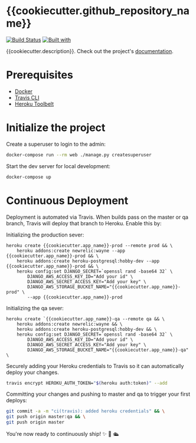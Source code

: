 # {{cookiecutter.github_repository_name}}

[![Build Status](https://travis-ci.org/{{cookiecutter.github_username}}/{{cookiecutter.github_repository_name}}.svg?branch=master)](https://travis-ci.org/{{cookiecutter.github_username}}/{{cookiecutter.github_repository_name}})
[![Built with](https://img.shields.io/badge/Built_with-Cookiecutter_Django_Rest-F7B633.svg)](https://github.com/agconti/cookiecutter-django-rest)

{{cookiecutter.description}}. Check out the project's [documentation](http://{{cookiecutter.github_username}}.github.io/{{cookiecutter.github_repository_name}}/).

# Prerequisites

- [Docker](https://docs.docker.com/docker-for-mac/install/)  
- [Travis CLI](http://blog.travis-ci.com/2013-01-14-new-client/)
- [Heroku Toolbelt](https://toolbelt.heroku.com/)

# Initialize the project

Create a superuser to login to the admin:

```bash
docker-compose run --rm web ./manage.py createsuperuser
```

Start the dev server for local development:
```bash
docker-compose up
```

# Continuous Deployment

Deployment is automated via Travis. When builds pass on the master or qa branch, Travis will deploy that branch to Heroku. Enable this by:

Initializing the production sever:

```
heroku create {{cookiecutter.app_name}}-prod --remote prod && \
    heroku addons:create newrelic:wayne --app {{cookiecutter.app_name}}-prod && \
    heroku addons:create heroku-postgresql:hobby-dev --app {{cookiecutter.app_name}}-prod && \
    heroku config:set DJANGO_SECRET=`openssl rand -base64 32` \
        DJANGO_AWS_ACCESS_KEY_ID="Add your id" \
        DJANGO_AWS_SECRET_ACCESS_KEY="Add your key" \
        DJANGO_AWS_STORAGE_BUCKET_NAME="{{cookiecutter.app_name}}-prod" \
        --app {{cookiecutter.app_name}}-prod
```

Initializing the qa sever:

```
heroku create `{{cookiecutter.app_name}}-qa --remote qa && \
    heroku addons:create newrelic:wayne && \
    heroku addons:create heroku-postgresql:hobby-dev && \
    heroku config:set DJANGO_SECRET=`openssl rand -base64 32` \
        DJANGO_AWS_ACCESS_KEY_ID="Add your id" \
        DJANGO_AWS_SECRET_ACCESS_KEY="Add your key" \
        DJANGO_AWS_STORAGE_BUCKET_NAME="{{cookiecutter.app_name}}-qa" \
```

Securely adding your Heroku credentials to Travis so it can automatically deploy your changes.

```bash
travis encrypt HEROKU_AUTH_TOKEN="$(heroku auth:token)" --add
```

Committing your changes and pushing to master and qa to trigger your first deploys:

```bash
git commit -a -m "ci(travis): added heroku credentials" && \
git push origin master:qa && \
git push origin master
```
You're now ready to continuously ship! ✨ 💅 🛳
